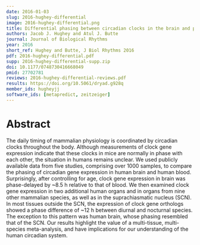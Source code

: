 ```yaml
---
date: 2016-01-03
slug: 2016-hughey-differential
image: 2016-hughey-differential.png
title: Differential phasing between circadian clocks in the brain and peripheral organs in humans
authors: Jacob J. Hughey and Atul J. Butte
journal: Journal of Biological Rhythms
year: 2016
short_ref: Hughey and Butte, J Biol Rhythms 2016
pdf: 2016-hughey-differential.pdf
supp: 2016-hughey-differential-supp.zip
doi: 10.1177/0748730416668049
pmid: 27702781
reviews: 2016-hughey-differential-reviews.pdf
results: https://doi.org/10.5061/dryad.g928q
member_ids: hugheyjj
software_ids: [metapredict, zeitzeiger]
---
```


# Abstract

The daily timing of mammalian physiology is coordinated by circadian clocks throughout the body. Although measurements of clock gene expression indicate that these clocks in mice are normally in phase with each other, the situation in humans remains unclear. We used publicly available data from five studies, comprising over 1000 samples, to compare the phasing of circadian gene expression in human brain and human blood. Surprisingly, after controlling for age, clock gene expression in brain was phase-delayed by ~8.5 h relative to that of blood. We then examined clock gene expression in two additional human organs and in organs from nine other mammalian species, as well as in the suprachiasmatic nucleus (SCN). In most tissues outside the SCN, the expression of clock gene orthologs showed a phase difference of ~12 h between diurnal and nocturnal species. The exception to this pattern was human brain, whose phasing resembled that of the SCN. Our results highlight the value of a multi-tissue, multi-species meta-analysis, and have implications for our understanding of the human circadian system.
